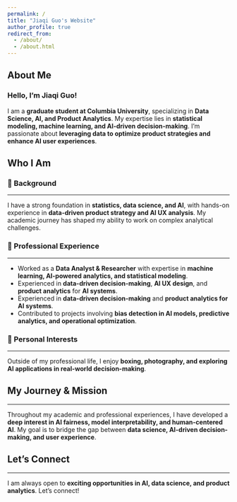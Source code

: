 ```yaml
---
permalink: /
title: "Jiaqi Guo's Website"
author_profile: true
redirect_from: 
  - /about/
  - /about.html
---
```


About Me
------
### **Hello, I’m Jiaqi Guo!**
I am a **graduate student at Columbia University**, specializing in **Data Science, AI, and Product Analytics**. My expertise lies in **statistical modeling, machine learning, and AI-driven decision-making**. I’m passionate about **leveraging data to optimize product strategies and enhance AI user experiences**.

Who I Am
------

### **📌 Background**
------
I have a strong foundation in **statistics, data science, and AI**, with hands-on experience in **data-driven product strategy and AI UX analysis**. My academic journey has shaped my ability to work on complex analytical challenges.

### **💼 Professional Experience**
------
- Worked as a **Data Analyst & Researcher** with expertise in **machine learning, AI-powered analytics, and statistical modeling**.
- Experienced in **data-driven decision-making**, **AI UX design**, and **product analytics** for **AI systems**.
- Experienced in **data-driven decision-making** and **product analytics for AI systems**.
- Contributed to projects involving **bias detection in AI models, predictive analytics, and operational optimization**.
  
### **🎯 Personal Interests**
------
Outside of my professional life, I enjoy **boxing, photography, and exploring AI applications in real-world decision-making**.


## **My Journey & Mission**
------
Throughout my academic and professional experiences, I have developed a **deep interest in AI fairness, model interpretability, and human-centered AI**. My goal is to bridge the gap between **data science, AI-driven decision-making, and user experience**.


## **Let’s Connect**
------
I am always open to **exciting opportunities in AI, data science, and product analytics**. Let’s connect!
